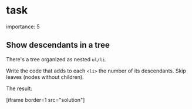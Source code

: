 # task

importance: 5

## Show descendants in a tree

There's a tree organized as nested `ul/li`.

Write the code that adds to each `<li>` the number of its descendants. Skip leaves \(nodes without children\).

The result:

\[iframe border=1 src="solution"\]

